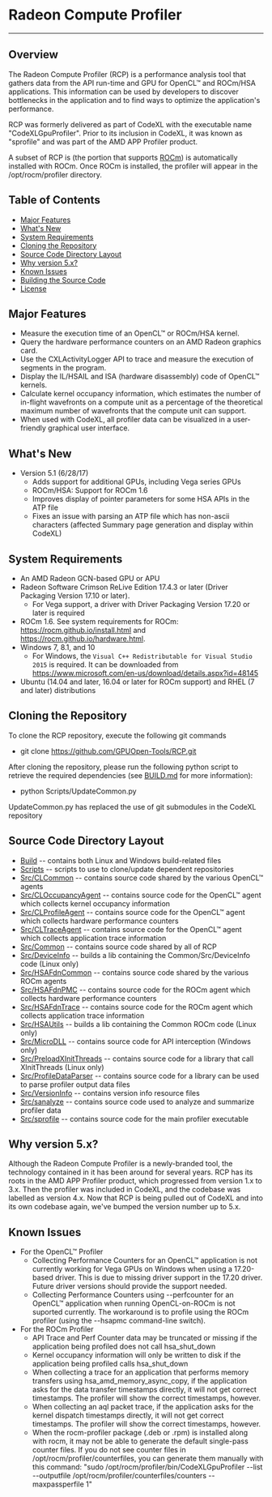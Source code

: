 # Radeon Compute Profiler
---

## Overview
The Radeon Compute Profiler (RCP) is a performance analysis tool that gathers
data from the API run-time and GPU for OpenCL™ and ROCm/HSA applications. This
information can be used by developers to discover bottlenecks in the application
and to find ways to optimize the application's performance.

RCP was formerly delivered as part of CodeXL with the executable name
"CodeXLGpuProfiler". Prior to its inclusion in CodeXL, it was known as
"sprofile" and was part of the AMD APP Profiler product.

A subset of RCP is (the portion that supports [ROCm](https://rocm.github.io/)) is automatically installed with ROCm.  Once ROCm is installed, the profiler will appear in the /opt/rocm/profiler directory.

## Table of Contents
* [Major Features](#major-features)
* [What's New](#whats-new)
* [System Requirements](#system-requirements)
* [Cloning the Repository](#cloning-the-repository)
* [Source Code Directory Layout](#source-code-directory-layout)
* [Why version 5.x?](#why-version-5x)
* [Known Issues](#known-issues)
* [Building the Source Code](BUILD.md)
* [License](LICENSE)

## Major Features
* Measure the execution time of an OpenCL™ or ROCm/HSA kernel.
* Query the hardware performance counters on an AMD Radeon graphics card.
* Use the CXLActivityLogger API to trace and measure the execution of segments in the program.
* Display the IL/HSAIL and ISA (hardware disassembly) code of OpenCL™ kernels.
* Calculate kernel occupancy information, which estimates the number of in-flight wavefronts on a compute unit as a percentage of the theoretical maximum number of wavefronts that the compute unit can support.
* When used with CodeXL, all profiler data can be visualized in a user-friendly graphical user interface.

## What's New
* Version 5.1 (6/28/17)
  * Adds support for additional GPUs, including Vega series GPUs
  * ROCm/HSA: Support for ROCm 1.6
  * Improves display of pointer parameters for some HSA APIs in the ATP file
  * Fixes an issue with parsing an ATP file which has non-ascii characters (affected Summary page generation and display within CodeXL)

## System Requirements
* An AMD Radeon GCN-based GPU or APU
* Radeon Software Crimson ReLive Edition 17.4.3 or later (Driver Packaging Version 17.10 or later).
  * For Vega support, a driver with Driver Packaging Version 17.20 or later is required
* ROCm 1.6. See system requirements for ROCm: https://rocm.github.io/install.html and https://rocm.github.io/hardware.html.
* Windows 7, 8.1, and 10
  * For Windows, the `Visual C++ Redistributable for Visual Studio 2015` is required. It can be downloaded from https://www.microsoft.com/en-us/download/details.aspx?id=48145
* Ubuntu (14.04 and later, 16.04 or later for ROCm support) and RHEL (7 and later) distributions

## Cloning the Repository
To clone the RCP repository, execute the following git commands
 * git clone https://github.com/GPUOpen-Tools/RCP.git

After cloning the repository, please run the following python script to retrieve the required dependencies (see [BUILD.md](BUILD.md) for more information):
 * python Scripts/UpdateCommon.py

UpdateCommon.py has replaced the use of git submodules in the CodeXL repository

## Source Code Directory Layout
* [Build](Build) -- contains both Linux and Windows build-related files
* [Scripts](Scripts) -- scripts to use to clone/update dependent repositories
* [Src/CLCommon](Src/CLCommon) -- contains source code shared by the various OpenCL™ agents
* [Src/CLOccupancyAgent](Src/CLOccupancyAgent) -- contains source code for the OpenCL™ agent which collects kernel occupancy information
* [Src/CLProfileAgent](Src/CLProfileAgent) -- contains source code for the OpenCL™ agent which collects hardware performance counters
* [Src/CLTraceAgent](Src/CLTraceAgent) -- contains source code for the OpenCL™ agent which collects application trace information
* [Src/Common](Src/Common) -- contains source code shared by all of RCP
* [Src/DeviceInfo](Src/DeviceInfo) -- builds a lib containing the Common/Src/DeviceInfo code (Linux only)
* [Src/HSAFdnCommon](Src/HSAFdnCommon) -- contains source code shared by the various ROCm agents
* [Src/HSAFdnPMC](Src/HSAFdnPMC) -- contains source code for the ROCm agent which collects hardware performance counters
* [Src/HSAFdnTrace](Src/HSAFdnTrace) -- contains source code for the ROCm agent which collects application trace information
* [Src/HSAUtils](Src/HSAUtils) -- builds a lib containing the Common ROCm code (Linux only)
* [Src/MicroDLL](Src/MicroDLL) -- contains source code for API interception (Windows only)
* [Src/PreloadXInitThreads](Src/PreloadXInitThreads) -- contains source code for a library that call XInitThreads (Linux only)
* [Src/ProfileDataParser](Src/ProfileDataParser) -- contains source code for a library can be used to parse profiler output data files
* [Src/VersionInfo](Src/VersionInfo) -- contains version info resource files
* [Src/sanalyze](Src/sanalyze) -- contains source code used to analyze and summarize profiler data
* [Src/sprofile](Src/sprofile) -- contains source code for the main profiler executable

## Why version 5.x?
Although the Radeon Compute Profiler is a newly-branded tool, the technology
contained in it has been around for several years. RCP has its roots in the AMD
APP Profiler product, which progressed from version 1.x to 3.x. Then the profiler
was included in CodeXL, and the codebase was labelled as version 4.x. Now that RCP
is being pulled out of CodeXL and into its own codebase again, we've bumped the
version number up to 5.x.

## Known Issues
* For the OpenCL™ Profiler
  * Collecting Performance Counters for an OpenCL™ application is not currently working for Vega GPUs on Windows when using a 17.20-based driver. This is due to missing driver support in the 17.20 driver. Future driver versions should provide the support needed.
  * Collecting Performance Counters using --perfcounter for an OpenCL™ application when running OpenCL-on-ROCm is not suported currently. The workaround is to profile using the ROCm profiler (using the --hsapmc command-line switch).
* For the ROCm Profiler
  * API Trace and Perf Counter data may be truncated or missing if the application being profiled does not call hsa_shut_down
  * Kernel occupancy information will only be written to disk if the application being profiled calls hsa_shut_down
  * When collecting a trace for an application that performs memory transfers using hsa_amd_memory_async_copy, if the application asks for the data transfer timestamps directly, it will not get correct timestamps. The profiler will show the correct timestamps, however.
  * When collecting an aql packet trace, if the application asks for the kernel dispatch timestamps directly, it will not get correct timestamps. The profiler will show the correct timestamps, however.
  * When the rocm-profiler package (.deb or .rpm) is installed along with rocm, it may not be able to generate the default single-pass counter files. If you do not see counter files in /opt/rocm/profiler/counterfiles, you can generate them manually with this command: "sudo /opt/rocm/profiler/bin/CodeXLGpuProfiler --list --outputfile /opt/rocm/profiler/counterfiles/counters --maxpassperfile 1"
